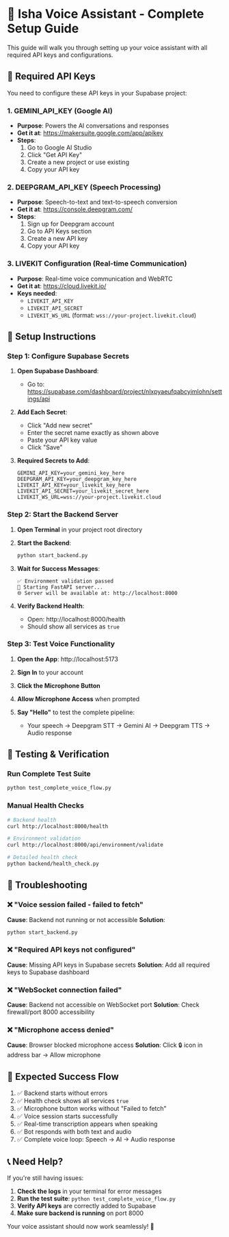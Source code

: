 # 🎤 Isha Voice Assistant - Complete Setup Guide

This guide will walk you through setting up your voice assistant with all required API keys and configurations.

## 🔑 Required API Keys

You need to configure these API keys in your Supabase project:

### 1. **GEMINI_API_KEY** (Google AI)
- **Purpose**: Powers the AI conversations and responses
- **Get it at**: https://makersuite.google.com/app/apikey
- **Steps**:
  1. Go to Google AI Studio
  2. Click "Get API Key"
  3. Create a new project or use existing
  4. Copy your API key

### 2. **DEEPGRAM_API_KEY** (Speech Processing)
- **Purpose**: Speech-to-text and text-to-speech conversion
- **Get it at**: https://console.deepgram.com/
- **Steps**:
  1. Sign up for Deepgram account
  2. Go to API Keys section
  3. Create a new API key
  4. Copy your API key

### 3. **LIVEKIT Configuration** (Real-time Communication)
- **Purpose**: Real-time voice communication and WebRTC
- **Get it at**: https://cloud.livekit.io/
- **Keys needed**:
  - `LIVEKIT_API_KEY`
  - `LIVEKIT_API_SECRET`
  - `LIVEKIT_WS_URL` (format: `wss://your-project.livekit.cloud`)

## 🔧 Setup Instructions

### Step 1: Configure Supabase Secrets

1. **Open Supabase Dashboard**:
   - Go to: https://supabase.com/dashboard/project/nlxpyaeufqabcyimlohn/settings/api

2. **Add Each Secret**:
   - Click "Add new secret"
   - Enter the secret name exactly as shown above
   - Paste your API key value
   - Click "Save"

3. **Required Secrets to Add**:
   ```
   GEMINI_API_KEY=your_gemini_key_here
   DEEPGRAM_API_KEY=your_deepgram_key_here
   LIVEKIT_API_KEY=your_livekit_key_here
   LIVEKIT_API_SECRET=your_livekit_secret_here
   LIVEKIT_WS_URL=wss://your-project.livekit.cloud
   ```

### Step 2: Start the Backend Server

1. **Open Terminal** in your project root directory

2. **Start the Backend**:
   ```bash
   python start_backend.py
   ```

3. **Wait for Success Messages**:
   ```
   ✅ Environment validation passed
   🚀 Starting FastAPI server...
   🌐 Server will be available at: http://localhost:8000
   ```

4. **Verify Backend Health**:
   - Open: http://localhost:8000/health
   - Should show all services as `true`

### Step 3: Test Voice Functionality

1. **Open the App**: http://localhost:5173

2. **Sign In** to your account

3. **Click the Microphone Button**

4. **Allow Microphone Access** when prompted

5. **Say "Hello"** to test the complete pipeline:
   - Your speech → Deepgram STT → Gemini AI → Deepgram TTS → Audio response

## 🧪 Testing & Verification

### Run Complete Test Suite
```bash
python test_complete_voice_flow.py
```

### Manual Health Checks
```bash
# Backend health
curl http://localhost:8000/health

# Environment validation
curl http://localhost:8000/api/environment/validate

# Detailed health check
python backend/health_check.py
```

## 🚨 Troubleshooting

### ❌ "Voice session failed - failed to fetch"
**Cause**: Backend not running or not accessible
**Solution**: 
```bash
python start_backend.py
```

### ❌ "Required API keys not configured"
**Cause**: Missing API keys in Supabase secrets
**Solution**: Add all required keys to Supabase dashboard

### ❌ "WebSocket connection failed"
**Cause**: Backend not accessible on WebSocket port
**Solution**: Check firewall/port 8000 accessibility

### ❌ "Microphone access denied"
**Cause**: Browser blocked microphone access
**Solution**: Click 🔒 icon in address bar → Allow microphone

## 🎯 Expected Success Flow

1. ✅ Backend starts without errors
2. ✅ Health check shows all services `true`
3. ✅ Microphone button works without "Failed to fetch"
4. ✅ Voice session starts successfully
5. ✅ Real-time transcription appears when speaking
6. ✅ Bot responds with both text and audio
7. ✅ Complete voice loop: Speech → AI → Audio response

## 📞 Need Help?

If you're still having issues:

1. **Check the logs** in your terminal for error messages
2. **Run the test suite**: `python test_complete_voice_flow.py`
3. **Verify API keys** are correctly added to Supabase
4. **Make sure backend is running** on port 8000

Your voice assistant should now work seamlessly! 🎉